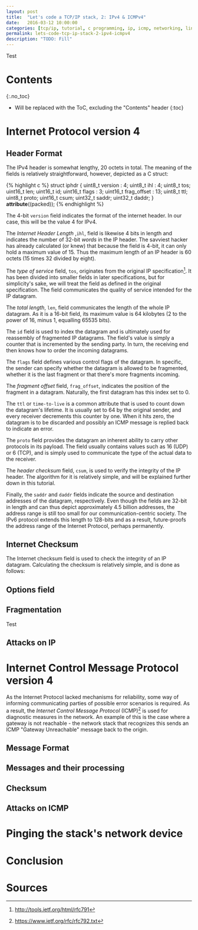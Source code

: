 ```yaml
---
layout: post
title:  "Let's code a TCP/IP stack, 2: IPv4 & ICMPv4"
date:   2016-03-12 10:00:00
categories: [tcp/ip, tutorial, c programming, ip, icmp, networking, linux]
permalink: lets-code-tcp-ip-stack-2-ipv4-icmpv4
description: "TODO: Fill"
---
```


Test

# Contents
{:.no_toc}

* Will be replaced with the ToC, excluding the "Contents" header
{:toc}

# Internet Protocol version 4

## Header Format

The IPv4 header is somewhat lengthy, 20 octets in total. The meaning of the fields is relatively straightforward, however, depicted as a C struct:

{% highlight c %}
struct iphdr {
    uint8_t version : 4;
    uint8_t ihl : 4;
    uint8_t tos;
    uint16_t len;
    uint16_t id;
    uint16_t flags : 3;
    uint16_t frag_offset : 13;
    uint8_t ttl;
    uint8_t proto;
    uint16_t csum;
    uint32_t saddr;
    uint32_t daddr;
} __attribute__((packed));
{% endhighlight %}

The 4-bit `version` field indicates the format of the internet header. In our case, this will be the value 4 for IPv4.

The _Internet Header Length_ ,`ihl`,  field is likewise 4 bits in length and indicates the number of 32-bit _words_ in the IP header. The savviest hacker has already calculated (or knew) that because the field is 4-bit, it can only hold a maximum value of 15. Thus the maximum length of an IP header is 60 octets (15 times 32 divided by eight).

The _type of service_ field, `tos`, originates from the original IP specification[^ipv4-spec]. It has been divided into smaller fields in later specifications, but for simplicity's sake, we will treat the field as defined in the original specification. The field communicates the quality of service intended for the IP datagram.  

The _total length_, `len`, field communicates the length of the whole IP datagram. As it is a 16-bit field, its maximum value is 64 kilobytes (2 to the power of 16, minus 1, equalling 65535 bits).

The `id` field is used to index the datagram and is ultimately used for reassembly of fragmented IP datagrams. The field's value is simply a counter that is incremented by the sending party. In turn, the receiving end then knows how to order the incoming datagrams.

The `flags` field defines various control flags of the datagram. In specific, the sender can specify whether the datagram is allowed to be fragmented, whether it is the last fragment or that there's more fragments incoming.

The _fragment offset_ field, `frag_offset`, indicates the position of the fragment in a datagram. Naturally, the first datagram has this index set to 0.

The `ttl` or `time-to-live` is a common attribute that is used to count down the datagram's lifetime. It is usually set to 64 by the original sender, and every receiver decrements this counter by one. When it hits zero, the datagram is to be discarded and possibly an ICMP message is replied back to indicate an error.

The `proto` field provides the datagram an inherent ability to carry other protocols in its payload. The field usually contains values such as 16 (UDP) or 6 (TCP), and is simply used to communicate the type of the actual data to the receiver. 

The _header checksum_ field, `csum`, is used to verify the integrity of the IP header. The algorithm for it is relatively simple, and will be explained further down in this tutorial.

Finally, the `saddr` and `daddr` fields indicate the source and destination addresses of the datagram, respectively. Even though the fields are 32-bit in length and can thus depict approximately 4.5 billion addresses, the address range is still too small for our communication-centric society. The IPv6 protocol extends this length to 128-bits and as a result, future-proofs the address range of the Internet Protocol, perhaps permanently.

## Internet Checksum

The Internet checksum field is used to check the integrity of an IP datagram. Calculating the checksum is relatively simple, and is done as follows:

## Options field

## Fragmentation 

Test 

## Attacks on IP

# Internet Control Message Protocol version 4

As the Internet Protocol lacked mechanisms for reliability, some way of informing communicating parties of possible error scenarios is required. As a result, the _Internet Control Message Protocol_ (ICMP)[^icmpv4-spec] is used for diagnostic measures in the network. An example of this is the case where a gateway is not reachable - the network stack that recognizes this sends an ICMP "Gateway Unreachable" message back to the origin.

## Message Format

## Messages and their processing

## Checksum

## Attacks on ICMP

# Pinging the stack's network device

# Conclusion

# Sources
[^tcp-roadmap]:<https://tools.ietf.org/html/rfc7414>
[^ipv4-spec]:<http://tools.ietf.org/html/rfc791>
[^icmpv4-spec]:<https://www.ietf.org/rfc/rfc792.txt>

